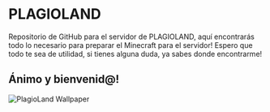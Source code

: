 # PLAGIOLAND
Repositorio de GitHub para el servidor de PLAGIOLAND, aquí encontrarás todo lo necesario para preparar el Minecraft para el servidor!
Espero que todo te sea de utilidad, si tienes alguna duda, ya sabes donde encontrarme!

## Ánimo y bienvenid@!

![PlagioLand Wallpaper](https://user-images.githubusercontent.com/91057639/179546211-3a661e1a-76c4-4137-950a-fcf5383d4381.png)
